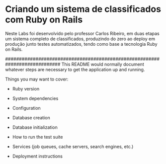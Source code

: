 # Criando um sistema de classificados com Ruby on Rails
Neste Labs foi desenvolvido pelo professor Carlos Ribeiro, em duas etapas um sistema completo de classificados, produzindo do zero ao deploy em produção junto testes automatizados, tendo como base a tecnologia Ruby on Rails.


############################################################################
This README would normally document whatever steps are necessary to get the
application up and running.

Things you may want to cover:

* Ruby version

* System dependencies

* Configuration

* Database creation

* Database initialization

* How to run the test suite

* Services (job queues, cache servers, search engines, etc.)

* Deployment instructions
